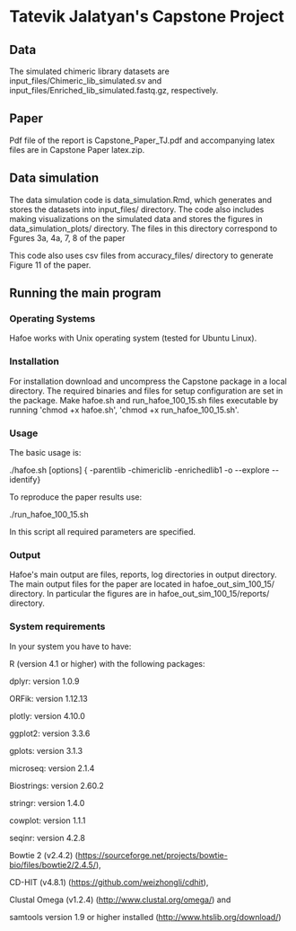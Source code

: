 # Tatevik Jalatyan's Capstone Project

## Data
The simulated chimeric library datasets are input_files/Chimeric_lib_simulated.sv and input_files/Enriched_lib_simulated.fastq.gz, respectively.

## Paper
Pdf file of the report is Capstone_Paper_TJ.pdf and accompanying latex files are in Capstone Paper latex.zip.

## Data simulation
The data simulation code is data_simulation.Rmd, which generates and stores the datasets into input_files/ directory. The code also includes making visualizations on the simulated data and stores the figures in data_simulation_plots/ directory. The files in this directory correspond to Fgures 3a, 4a, 7, 8 of the paper

This code also uses csv files from accuracy_files/ directory to generate Figure 11 of the paper.

## Running the main program
### Operating Systems
Hafoe works with Unix operating system (tested for Ubuntu Linux).

### Installation
For installation download and uncompress the Capstone package in a local directory. The required binaries and files for setup configuration are set in the package. Make hafoe.sh and run_hafoe_100_15.sh files executable by running 'chmod +x hafoe.sh', 'chmod +x run_hafoe_100_15.sh'.

### Usage
The basic usage is:

./hafoe.sh [options] { -parentlib <fa> -chimericlib <csv> -enrichedlib1 <fq1> -o <o> --explore --identify}

 To reproduce the paper results use:
 
./run_hafoe_100_15.sh 
  
In this script all required parameters are specified.


### Output
Hafoe's main output are files, reports, log directories in output directory.
The main output files for the paper are located in hafoe_out_sim_100_15/ directory. In particular the figures are in hafoe_out_sim_100_15/reports/ directory.

### System requirements
In your system you have to have: 

R (version 4.1 or higher) with the following packages:
 
dplyr: version 1.0.9

ORFik: version 1.12.13

plotly: version 4.10.0

ggplot2: version 3.3.6

gplots: version 3.1.3

microseq: version 2.1.4

Biostrings: version 2.60.2

stringr: version 1.4.0

cowplot: version 1.1.1

seqinr: version 4.2.8 
 
Bowtie 2 (v2.4.2) (https://sourceforge.net/projects/bowtie-bio/files/bowtie2/2.4.5/), 

CD-HIT (v4.8.1) (https://github.com/weizhongli/cdhit), 

Clustal Omega (v1.2.4) (http://www.clustal.org/omega/) and 

samtools version 1.9 or higher installed (http://www.htslib.org/download/) 
 

